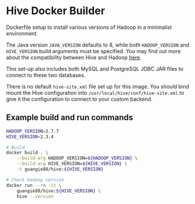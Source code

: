 # Hive Docker Builder

Dockerfile setup to install various versions of Hadoop in a minimalist
environment.

The Java version `JAVA_VERSION` defaults to 8, while both `HADOOP_VERSION` and
`HIVE_VERSION` build arguments must be specified. You may find out more about
the compatibility between Hive and Hadoop
[here](https://hive.apache.org/downloads.html).

This set-up also includes both MySQL and PostgreSQL JDBC JAR files to connect
to these two databases.

There is no default `hive-site.xml` file set up for this image. You should
bind mount the Hive configuration into `/usr/local/hive/conf/hive-site.xml` to
give it the configuration to connect to your custom backend.

## Example build and run commands

```bash
HADOOP_VERSION=2.7.7
HIVE_VERSION=2.3.4

# Build
docker build . \
    --build-arg HADOOP_VERSION=${HADOOP_VERSION} \
    --build-arg HIVE_VERSION=${HIVE_VERSION} \
    -t guangie88/hive:${HIVE_VERSION}

# Check Hadoop version
docker run --rm -it \
    guangie88/hive:${HIVE_VERSION} \
    hive --version
```
